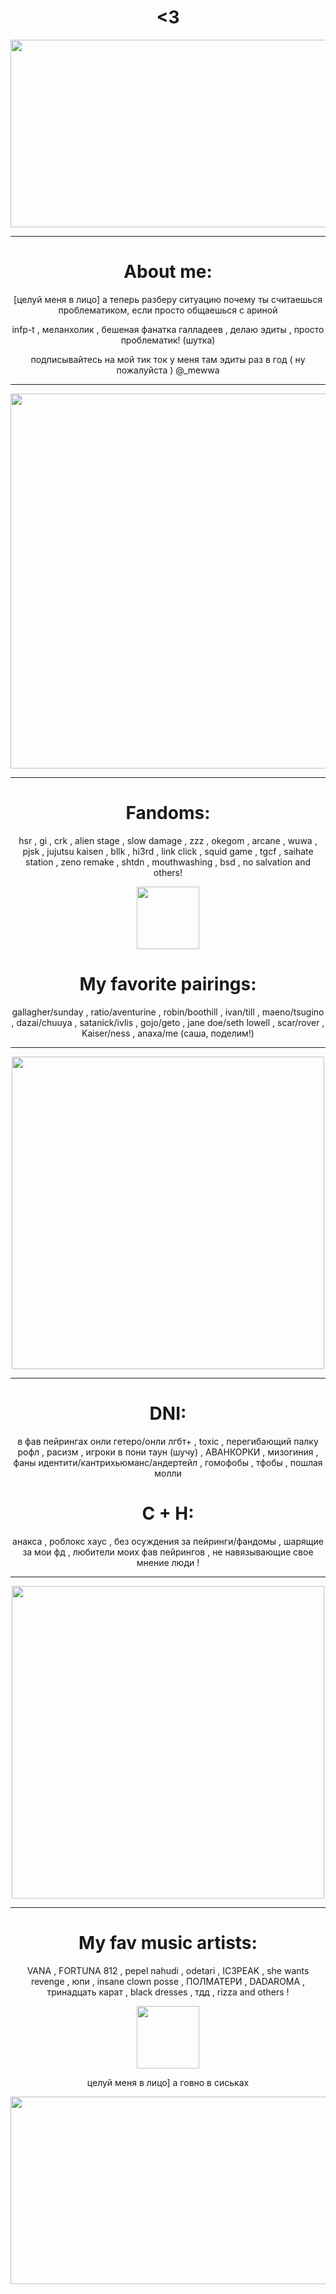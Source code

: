 <div align="center">

# <3

<div align="center">
  <img src="https://media1.tenor.com/m/Z5AmrfbL1-UAAAAC/anaxa-hsr-anaxa.gif" width="600" height="300"/>
</div>

---

<div align="center">

# About me:

[целуй меня в лицо] а теперь разберу ситуацию почему ты считаешься проблематиком, если просто общаешься с ариной

infp-t , меланхолик , бешеная фанатка галладеев , делаю эдиты , просто проблематик! (шутка)

подписывайтесь на мой тик ток у меня там эдиты раз в год ( ну пожалуйста ) @_mewwa

---

<div align="center">
  <img src="https://media1.tenor.com/m/7U9d6-nj_twAAAAC/anaxa-anaxagoras.gif" width="600"
</div>

---

# Fandoms:

hsr , gi , crk , alien stage , slow damage , zzz , okegom , arcane , wuwa , pjsk , jujutsu kaisen , bllk , hi3rd , link click , squid game , tgcf , saihate station , zeno remake , shtdn , mouthwashing , bsd , no salvation and others!

<div align="center">
  <img src="https://github.com/user-attachments/assets/61275fec-9022-409e-ae7a-2e9914cba419" width="100"
</div>

# My favorite pairings:

gallagher/sunday , ratio/aventurine , robin/boothill , ivan/till , maeno/tsugino , dazai/chuuya , satanick/ivlis , gojo/geto , jane doe/seth lowell , scar/rover , Kaiser/ness , anaxa/me (саша, поделим!)

---

<div align="center">
  <img src="https://media1.tenor.com/m/xR2XFfrRR_EAAAAC/anaxagoras-anaxa.gif" width="500"
</div>

---

# DNI:

в фав пейрингах онли гетеро/онли лгбт+ , toxic , перегибающий палку рофл , расизм , игроки в пони таун (шучу) , АВАНКОРКИ , мизогиния , фаны идентити/кантрихьюманс/андертейл , гомофобы , тфобы , пошлая молли

# C + H:

анакса , роблокс хаус , без осуждения за пейринги/фандомы , шарящие за мои фд , любители моих фав пейрингов , не навязывающие свое мнение люди !

---


<div align="center">
  <img src="https://media1.tenor.com/m/eKaXu3adGscAAAAd/honkai-honkai-star-rail.gif" width="500"
</div>

---

# My fav music artists:

VANA , FORTUNA 812 , pepel nahudi , odetari , IC3PEAK , she wants revenge , юпи , insane clown posse , ПОЛМАТЕРИ , DADAROMA , тринадцать карат , black dresses , тдд , rizza and others !

<div align="center">
  <img src="https://media.tenor.com/YQUZ1vSUreoAAAAi/anaxa-hsr-anaxa.gif" width="100"
</div>

целуй меня в лицо] а говно в сиськах

<div align="center">
  <img src="https://media1.tenor.com/m/qrk_2uEbM4IAAAAd/anaxa-anaxagoras.gif" width="600" height="300"/>
</div>

